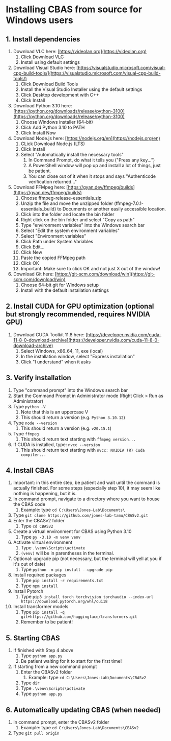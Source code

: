# Installing CBAS from source for Windows users

## 1. Install dependencies
   1. Download VLC here: [https://videolan.org](https://videolan.org)
      1. Click Download VLC
      2. Install using default settings
   2. Download Visual Studio here: [https://visualstudio.microsoft.com/visual-cpp-build-tools/](https://visualstudio.microsoft.com/visual-cpp-build-tools/)
      1. Click Download Build Tools
      2. Install the Visual Studio Installer using the default settings
      3. Click Desktop development with C++
      4. Click Install
   3. Download Python 3.10 here: [https://python.org/downloads/release/python-3100](https://python.org/downloads/release/python-3100)
      1. Choose Windows installer (64-bit)
      2. Click Add Python 3.10 to PATH
      3. Click Install Now
   4. Download Node.js here: [https://nodejs.org/en](https://nodejs.org/en)
      1. CLick Download Node.js (LTS)
      2. Click Install
      3. Select "Automatically install the necessary tools"
         1. In Command Prompt, do what it tells you ("Press any key...")
         2. A PowerShell window will pop up and install a lot of things, just be patient.
         3. You can close out of it when it stops and says "Authenticode verification returned..."
   5. Download FFMpeg here: [https://gyan.dev/ffmpeg/builds](https://gyan.dev/ffmpeg/builds)
      1. Choose ffmpeg-release-essentials.zip
      2. Unzip the file and move the unzipped folder (ffmpeg-7.0.1-essentials_build) to Documents or another easily accessible location.
      3. Click into the folder and locate the bin folder
      4. Right click on the bin folder and select "Copy as path"
      5. Type "environment variables" into the Windows search bar
      6. Select "Edit the system environment variables"
      7. Select "Environment variables"
      8. Click Path under System Variables
      9. Click Edit...
      10. Click New
      11. Paste the copied FFMpeg path
      12. Click OK
      13. Important: Make sure to click OK and not just X out of the window!
  1.  Download Git here: [https://git-scm.com/download/win](https://git-scm.com/download/win)
         1.  Choose 64-bit git for Windows setup
         2.  Install with the default installation settings

## 2. Install CUDA for GPU optimization (optional but **strongly** recommended, requires NVIDIA GPU)
   1. Download CUDA Toolkit 11.8 here: [https://developer.nvidia.com/cuda-11-8-0-download-archive](https://developer.nvidia.com/cuda-11-8-0-download-archive)
      1. Select Windows, x86_64, 11, exe (local)
      2. In the installation window, select "Express installation"
      3. Click "I understand" when it asks

## 3. Verify installation
   1. Type "command prompt" into the Windows search bar
   2. Start the Command Prompt in Administrator mode (Right Click > Run as Administrator)
   3. Type `python -V`
      1. Note that this is an uppercase V
      2. This should return a version (e.g. `Python 3.10.12`)
   4. Type `node --version`
      1. This should return a version (e.g. `v20.15.1`)
   5. Type `ffmpeg`
      1. This should return text starting with `ffmpeg version...`
   6. If CUDA is installed, type: `nvcc --version`
      1. This should return text starting with `nvcc: NVIDIA (R) Cuda compiler...`

## 4. Install CBAS
   1. Important: in this entire step, be patient and wait until the command is actually finished. For some steps (especially step 10), it may seem like nothing is happening, but it is.
   2. In command prompt, navigate to a directory where you want to house the CBAS code
      1. Example: type `cd C:\Users\Jones-Lab\Documents\`
   3. Type `git clone https://github.com/jones-lab-tamu/CBASv2.git`
   4. Enter the CBASv2 folder
      1. Type `cd CBASv2`
   5. Create a virtual environment for CBAS using Python 3.10
      1. Type `py -3.10 -m venv venv`
   6. Activate virtual environment
      1. Type `.\venv\Scripts\activate`
      2. `(venv)` will be in parentheses in the terminal.
   7. Optional: upgrade pip (not necessary, but the terminal will yell at you if it's out of date)
      1. Type `python -m pip install --upgrade pip`
   8. Install required packages
      1. Type `pip install -r requirements.txt`
      2. Type `npm install`
   9. Install Pytorch
      1.  Type `pip3 install torch torchvision torchaudio --index-url https://download.pytorch.org/whl/cu118`
  1.  Install transformer models
      1.  Type `pip install -q git+https://github.com/huggingface/transformers.git`
      2.  Remember to be patient!

## 5. Starting CBAS
   1. If finished with Step 4 above
      1. Type `python app.py`
      2. Be patient waiting for it to start for the first time!
   2. If starting from a new command prompt
      1. Enter the CBASv2 folder
         1. Example: type `cd C:\Users\Jones-Lab\Documents\CBASv2`
      2. Type `dir`
      3. Type `.\venv\Scripts\activate`
      4. Type `python app.py`
   
## 6. Automatically updating CBAS (when needed)
   1. In command prompt, enter the CBASv2 folder
      1. Example: type `cd C:\Users\Jones-Lab\Documents\CBASv2`
   2. Type `git pull origin`


